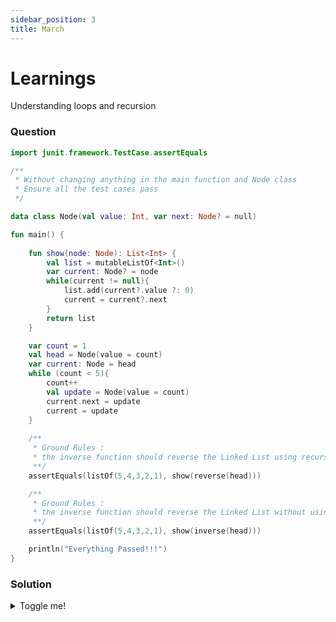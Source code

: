 ```yaml
---
sidebar_position: 3
title: March 
---
```


#  Learnings
Understanding loops and recursion

### Question
```kotlin
import junit.framework.TestCase.assertEquals

/**
 * Without changing anything in the main function and Node class
 * Ensure all the test cases pass
 */

data class Node(val value: Int, var next: Node? = null) 

fun main() {
    
    fun show(node: Node): List<Int> {
        val list = mutableListOf<Int>()
        var current: Node? = node 
        while(current != null){
            list.add(current?.value ?: 0)
            current = current?.next
        }
        return list
    }

    var count = 1
    val head = Node(value = count)
    var current: Node = head
    while (count < 5){
        count++
        val update = Node(value = count)
        current.next = update
        current = update
    }
    
    /**
     * Ground Rules : 
     * the inverse function should reverse the Linked List using recursion 
     **/
    assertEquals(listOf(5,4,3,2,1), show(reverse(head)))

    /**
     * Ground Rules : 
     * the inverse function should reverse the Linked List without using recursion 
     **/
    assertEquals(listOf(5,4,3,2,1), show(inverse(head)))

    println("Everything Passed!!!")
}
```

### Solution
<details>
  <summary>Toggle me!</summary>
  You thought you could get the easy way out?
  😉 😜 😉 😜 😉 😜 
  Come back later, for the solution 
</details>